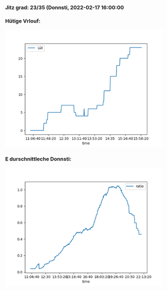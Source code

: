 ### Jitz grad: 23/35 (Donnsti, 2022-02-17 16:00:00

### Hütige Vrlouf:
![Graph](Today.png)

### E durschnittleche Donnsti:
![Graph](Donnsti.png)